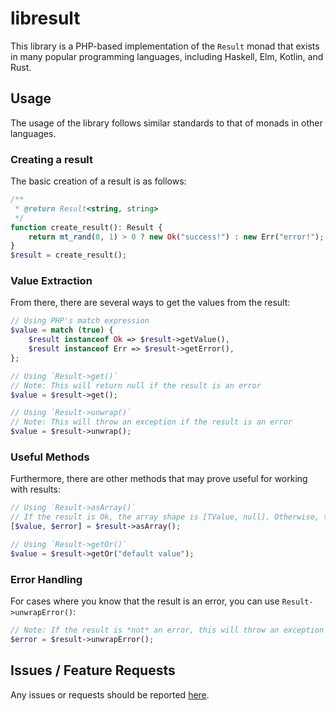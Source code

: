 # libresult
This library is a PHP-based implementation of the `Result` monad that exists in many popular programming languages, including Haskell, Elm, Kotlin, and Rust.

## Usage
The usage of the library follows similar standards to that of monads in other languages.

### Creating a result
The basic creation of a result is as follows:
```php
/**
 * @return Result<string, string>
 */
function create_result(): Result {
    return mt_rand(0, 1) > 0 ? new Ok("success!") : new Err("error!");
}
$result = create_result();
```

### Value Extraction
From there, there are several ways to get the values from the result:
```php
// Using PHP's match expression
$value = match (true) {
    $result instanceof Ok => $result->getValue(),
    $result instanceof Err => $result->getError(),
};

// Using `Result->get()`
// Note: This will return null if the result is an error
$value = $result->get();

// Using `Result->unwrap()`
// Note: This will throw an exception if the result is an error
$value = $result->unwrap();
```


### Useful Methods
Furthermore, there are other methods that may prove useful for working with results:
```php
// Using `Result->asArray()`
// If the result is Ok, the array shape is [TValue, null]. Otherwise, the array shape is [null, TError]
[$value, $error] = $result->asArray();

// Using `Result->getOr()`
$value = $result->getOr("default value");
```

### Error Handling
For cases where you know that the result is an error, you can use `Result->unwrapError()`:
```php
// Note: If the result is *not* an error, this will throw an exception
$error = $result->unwrapError();
```

## Issues / Feature Requests
Any issues or requests should be reported [here](https://github.com/sylvrs/libresult/issues).